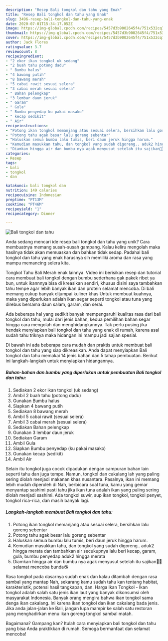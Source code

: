 ```yaml
---
description: "Resep Bali tongkol dan tahu yang Enak"
title: "Resep Bali tongkol dan tahu yang Enak"
slug: 3496-resep-bali-tongkol-dan-tahu-yang-enak
date: 2020-07-01T15:34:17.052Z
image: https://img-global.cpcdn.com/recipes/5457d3b9002645f4/751x532cq70/bali-tongkol-dan-tahu-foto-resep-utama.jpg
thumbnail: https://img-global.cpcdn.com/recipes/5457d3b9002645f4/751x532cq70/bali-tongkol-dan-tahu-foto-resep-utama.jpg
cover: https://img-global.cpcdn.com/recipes/5457d3b9002645f4/751x532cq70/bali-tongkol-dan-tahu-foto-resep-utama.jpg
author: Jack Flores
ratingvalue: 3.7
reviewcount: 8
recipeingredient:
- "2 ekor ikan tongkol uk sedang"
- "2 buah tahu potong dadu"
- " Bumbu halus"
- "4 bawang putih"
- "8 bawang merah"
- "5 cabai rawit sesuai selera"
- "3 cabai merah sesuai selera"
- " Bahan pelengkap"
- "3 lembar daun jeruk"
- " Garam"
- " Gula"
- " Bumbu penyedap ku pakai masako"
- " kecap sedikit"
- " Air"
recipeinstructions:
- "Potong ikan tongkol memanjang atau sesuai selera, bersihkan lalu goreng sebentar"
- "Potong tahu agak besar lalu goreng sebentar"
- "Haluskan semua bumbu lalu tumis, beri daun jeruk hingga harum."
- "Kemudian masukkan tahu, dan tongkol yang sudah digoreng.. aduk2 hingga merata dan tambahkan air secukupnya lalu beri kecap, garam, gula, bumbu penyedap aduk2 hingga merata"
- "Diamkan hingga air dan bumbu nya agak menyusut setelah itu sajikan🥰🥰 selamat mencoba bunda😘"
categories:
- Resep
tags:
- bali
- tongkol
- dan

katakunci: bali tongkol dan 
nutrition: 149 calories
recipecuisine: Indonesian
preptime: "PT13M"
cooktime: "PT46M"
recipeyield: "1"
recipecategory: Dinner

---
```



![Bali tongkol dan tahu](https://img-global.cpcdn.com/recipes/5457d3b9002645f4/751x532cq70/bali-tongkol-dan-tahu-foto-resep-utama.jpg)

Anda sedang mencari ide resep bali tongkol dan tahu yang unik? Cara membuatnya memang susah-susah gampang. Kalau keliru mengolah maka hasilnya tidak akan memuaskan dan bahkan tidak sedap. Padahal bali tongkol dan tahu yang enak harusnya sih memiliki aroma dan rasa yang mampu memancing selera kita.

Tongkol Tahu Bali Merah enak lainnya. Video ini berisikan resep dan tutorial cara membuat bali tongkol dengan bumbu sederhana gak pakek ribet ya bun, untuk ikannnya bisa di kreasikan sendiri, khusus disini saya tambahkan tahu tempe agar lebih banyak ikan dan protein selamat mencoba. Di bali memang cukup banyak dijumpai kuliner khas Untuk membuat kuahnya, maka yang diperlukan adalah ikan segar seperti tongkol atau tuna yang direbus bersama daun salam, garam, dan serai.

Ada beberapa hal yang sedikit banyak mempengaruhi kualitas rasa dari bali tongkol dan tahu, mulai dari jenis bahan, kedua pemilihan bahan segar hingga cara mengolah dan menghidangkannya. Tak perlu pusing jika hendak menyiapkan bali tongkol dan tahu yang enak di rumah, karena asal sudah tahu triknya maka hidangan ini mampu jadi sajian spesial.


Di bawah ini ada beberapa cara mudah dan praktis untuk membuat bali tongkol dan tahu yang siap dikreasikan. Anda dapat menyiapkan Bali tongkol dan tahu memakai 14 jenis bahan dan 5 tahap pembuatan. Berikut ini langkah-langkah untuk menyiapkan hidangannya.

<!--inarticleads1-->

##### Bahan-bahan dan bumbu yang diperlukan untuk pembuatan Bali tongkol dan tahu:

1. Sediakan 2 ekor ikan tongkol (uk sedang)
1. Ambil 2 buah tahu (potong dadu)
1. Gunakan  Bumbu halus
1. Siapkan 4 bawang putih
1. Sediakan 8 bawang merah
1. Ambil 5 cabai rawit (sesuai selera)
1. Ambil 3 cabai merah (sesuai selera)
1. Sediakan  Bahan pelengkap
1. Gunakan 3 lembar daun jeruk
1. Sediakan  Garam
1. Ambil  Gula
1. Siapkan  Bumbu penyedap (ku pakai masako)
1. Gunakan  kecap (sedikit)
1. Ambil  Air


Selain itu tongkol juga cocok dipadukan dengan campuran bahan lain seperti tahu dan juga tempe. Namun, tongkol dan cakalang lah yang paling sering diolah menjadi makanan khas nusantara. Pasalnya, ikan ini memang lebih mudah diperoleh di Nah, berbicara soal tuna, kamu yang gemar menyantap sashimi pasti tahu jika ikan tuna adalah ikan yang paling sering diolah menjadi sashimi. Ada tongkol suwir, sup ikan tongkol, tongkol penyet, tongkol rica-rica, dan masih banyak lagi. 

<!--inarticleads2-->

##### Langkah-langkah membuat Bali tongkol dan tahu:

1. Potong ikan tongkol memanjang atau sesuai selera, bersihkan lalu goreng sebentar
1. Potong tahu agak besar lalu goreng sebentar
1. Haluskan semua bumbu lalu tumis, beri daun jeruk hingga harum.
1. Kemudian masukkan tahu, dan tongkol yang sudah digoreng.. aduk2 hingga merata dan tambahkan air secukupnya lalu beri kecap, garam, gula, bumbu penyedap aduk2 hingga merata
1. Diamkan hingga air dan bumbu nya agak menyusut setelah itu sajikan🥰🥰 selamat mencoba bunda😘


Rasa tongkol pada dasarnya sudah enak dan kalau ditambah dengan rasa sambal yang mantap Nah, sekarang kamu sudah tahu kan tentang habitat, karakteristik, potensi hasil tangkapan, dan. Harga Ikan Tongkol - Ikan tongkol adalah salah satu jenis ikan laut yang banyak dikonsumsi oleh masyarakat Indonesia. Banyak orang mengira bahwa ikan tongkol sama denga ikan cakalang. Ini karena ikan tongkol dan ikan cakalang bada jenis. Jika anda jalan-jalan ke Bali, jangan lupa mampir ke salah satu restoran yang menghadirkan menu ikan goreng tongkol sambal matah. 

Bagaimana? Gampang kan? Itulah cara menyiapkan bali tongkol dan tahu yang bisa Anda praktikkan di rumah. Semoga bermanfaat dan selamat mencoba!
